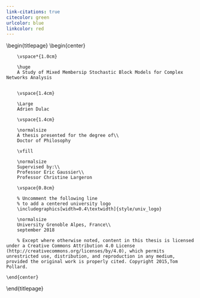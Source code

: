 ```yaml
---
link-citations: true
citecolor: green
urlcolor: blue
linkcolor: red
---
```


<!-- 
This is the Latex-heavy title page. 
People outside UCL may want to remove the header logo 
and add the centred logo
-->

\begin{titlepage}
    \begin{center}

        
        \vspace*{1.0cm}
        
        \huge
        A Study of Mixed Membersip Stochastic Block Models for Complex Networks Analysis
        
        
        \vspace{1.4cm}
        
        \Large
        Adrien Dulac

        \vspace{1.4cm}

        \normalsize
        A thesis presented for the degree of\\
        Doctor of Philosophy
        
        \vfill
        
        \normalsize
        Supervised by:\\
        Professor Eric Gaussier\\
        Professor Christine Largeron

        \vspace{0.8cm}

        % Uncomment the following line
        % to add a centered university logo
        \includegraphics[width=0.4\textwidth]{style/univ_logo}
        
        \normalsize
        University Grenoble Alpes, France\\
        september 2018

        % Except where otherwise noted, content in this thesis is licensed under a Creative Commons Attribution 4.0 License (http://creativecommons.org/licenses/by/4.0), which permits unrestricted use, distribution, and reproduction in any medium, provided the original work is properly cited. Copyright 2015,Tom Pollard.

    \end{center}
\end{titlepage}

